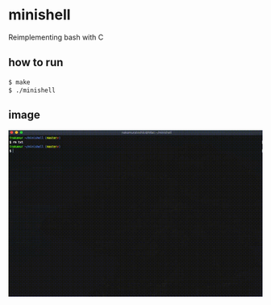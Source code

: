 # minishell
Reimplementing bash with C

## how to run
```
$ make
$ ./minishell
```

## image
![Image](img/output.gif)

